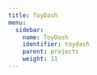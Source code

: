 ```yaml
---
title: ToyDash
menu:
  sidebar:
    name: ToyDash
    identifier: toydash
    parent: projects
    weight: 11
---
```

